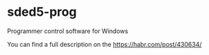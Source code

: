 # sded5-prog
Programmer control software for Windows

You can find a full description on the https://habr.com/post/430634/
